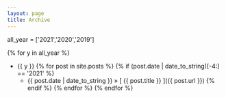 ```yaml
---
layout: page
title: Archive
---
```


all_year = ['2021','2020','2019']

{% for y in all_year %}
- {{ y }}
  {% for post in site.posts %}
    {% if (post.date | date_to_string)[-4:] == '2021' %}
    - {{ post.date | date_to_string }} &raquo; [ {{ post.title }} ]({{ post.url }})
    {% endif %}
  {% endfor %}
{% endfor %}
